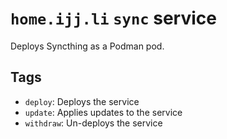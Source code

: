 # `home.ijj.li` `sync` service

Deploys Syncthing as a Podman pod.

## Tags

- `deploy`: Deploys the service
- `update`: Applies updates to the service
- `withdraw`: Un-deploys the service

